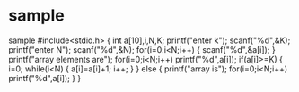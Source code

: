 # sample
sample
 #include<stdio.h>
 {       int a[10],i,N,K;
   printf("enter k");
   scanf("%d",&K);
   printf("enter N");
   scanf("%d",&N);
  for(i=0:i<N;i++)
  {
   scanf("%d",&a[i]);
  }
 printf("array elements are");
 for(i=0;i<N;i++)
 printf("%d",a[i]);
 if(a[i]>=K)
  {
   i=0;
  while(i<N)
  {
   a[i]=a[i]+1;
  i++;
  }
  }
 else
 {
printf("array is");
 for(i=0;i<N;i++)
printf("%d",a[i]);
 }
 }
